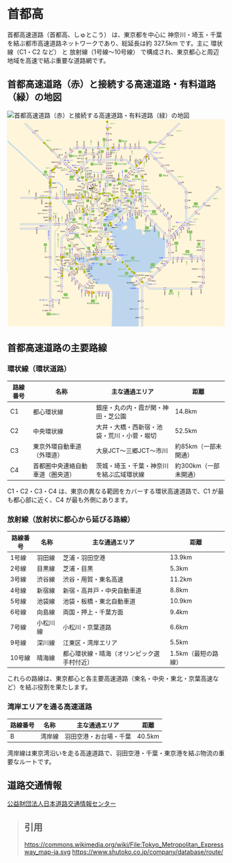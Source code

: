 # 首都高
首都高速道路（首都高、しゅとこう） は、東京都を中心に 神奈川・埼玉・千葉 を結ぶ都市高速道路ネットワークであり、総延長は約 327.5km です。主に 環状線（C1・C2 など） と 放射線（1号線～10号線） で構成され、東京都心と周辺地域を高速で結ぶ重要な道路網です。

## 首都高速道路（赤）と接続する高速道路・有料道路（緑）の地図
![首都高速道路（赤）と接続する高速道路・有料道路（緑）の地図](https://upload.wikimedia.org/wikipedia/commons/thumb/5/5a/Tokyo_Metropolitan_Expressway_map-ja-4.svg/1280px-Tokyo_Metropolitan_Expressway_map-ja-4.svg.png)
![首都圏高速道路](首都圏高速道路.png)

## 首都高速道路の主要路線
### 環状線（環状道路）
|路線番号	|名称	|主な通過エリア	|距離|
|----------|--------|-------|-------|
|C1	|都心環状線	|銀座・丸の内・霞が関・神田・芝公園	|14.8km|
|C2	|中央環状線	|大井・大橋・西新宿・池袋・荒川・小菅・堀切	|52.5km|
|C3	|東京外環自動車道（外環道）	|大泉JCT～三郷JCT～市川	|約85km（一部未開通）|
|C4	|首都圏中央連絡自動車道（圏央道）	|茨城・埼玉・千葉・神奈川を結ぶ広域環状線	|約300km（一部未開通）|

 C1・C2・C3・C4 は、東京の異なる範囲をカバーする環状高速道路で、C1 が最も都心部に近く、C4 が最も外側にあります。

### 放射線（放射状に都心から延びる路線）
|路線番号	|名称	|主な通過エリア	|距離|
|----------|--------|-------|-------|
|1号線	|羽田線	|芝浦・羽田空港	|13.9km|
|2号線	|目黒線	|芝浦・目黒	|5.3km|
|3号線	|渋谷線	|渋谷・用賀・東名高速	|11.2km|
|4号線	| 新宿線	|新宿・高井戸・中央自動車道	|8.8km|
|5号線	| 池袋線	|池袋・板橋・東北自動車道	|10.9km|
|6号線	|向島線	|両国・押上・千葉方面	|9.4km|
|7号線	|小松川線	|小松川・京葉道路	|6.6km|
|9号線	|深川線	|江東区・湾岸エリア	|5.5km|
|10号線	|晴海線	|都心環状線・晴海（オリンピック選手村付近）	|1.5km（最短の路線）|

これらの路線は、東京都心と各主要高速道路（東名・中央・東北・京葉高速など）を結ぶ役割を果たします。

### 湾岸エリアを通る高速道路

|路線番号	|名称	|主な通過エリア	|距離|
|----------|--------|-------|-------|
|B	| 湾岸線 | 羽田空港・お台場・千葉 |40.5km|

湾岸線は東京湾沿いを走る高速道路で、羽田空港・千葉・東京港を結ぶ物流の重要なルートです。

## 道路交通情報
[公益財団法人日本道路交通情報センター](https://www.jartic.or.jp)



> ## 引用   
> https://commons.wikimedia.org/wiki/File:Tokyo_Metropolitan_Expressway_map-ja.svg
> https://www.shutoko.co.jp/company/database/route/